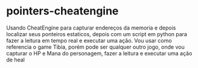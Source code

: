 # pointers-cheatengine
Usando CheatEngine para capturar endereços da memoria e depois localizar seus ponteiros estaticos, depois com um script em python para fazer a leitura em tempo real e executar uma ação. Vou usar como referencia o game Tibia, porém pode ser qualquer outro jogo, onde vou capturar o HP e Mana do personagem, fazer a leitura e executar uma ação de heal
